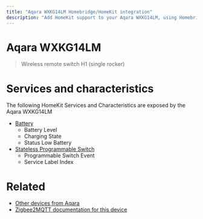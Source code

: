 ```yaml
---
title: "Aqara WXKG14LM Homebridge/HomeKit integration"
description: "Add HomeKit support to your Aqara WXKG14LM, using Homebridge, Zigbee2MQTT and homebridge-z2m."
---
```

<!---
This file has been GENERATED using src/docgen/docgen.ts
DO NOT EDIT THIS FILE MANUALLY!
-->
# Aqara WXKG14LM
> Wireless remote switch H1 (single rocker)


# Services and characteristics
The following HomeKit Services and Characteristics are exposed by
the Aqara WXKG14LM

* [Battery](../../battery.md)
  * Battery Level
  * Charging State
  * Status Low Battery
* [Stateless Programmable Switch](../../action.md)
  * Programmable Switch Event
  * Service Label Index


# Related
* [Other devices from Aqara](../index.md#aqara)
* [Zigbee2MQTT documentation for this device](https://www.zigbee2mqtt.io/devices/WXKG14LM.html)